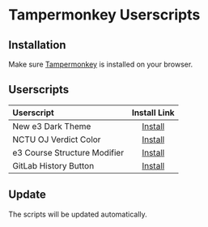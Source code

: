 # Tampermonkey Userscripts

## Installation

Make sure [Tampermonkey](https://www.tampermonkey.net/) is installed on your browser.

## Userscripts

| Userscript | Install Link |
| :--- | :---: |
| New e3 Dark Theme | [Install](https://github.com/CSY54/tampermonkey-userscripts/raw/master/e3-dark-theme.user.js) |
| NCTU OJ Verdict Color | [Install](https://github.com/CSY54/tampermonkey-userscripts/raw/master/nctu-oj-verdict-color.user.js) |
| e3 Course Structure Modifier | [Install](https://github.com/CSY54/tampermonkey-userscripts/raw/master/e3-course-structure-modifier.user.js) |
| GitLab History Button | [Install](https://github.com/CSY54/tampermonkey-userscripts/raw/master/gitlab-history-button.js) |

## Update

The scripts will be updated automatically.
